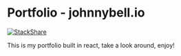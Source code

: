 # Portfolio - johnnybell.io
[![StackShare](https://img.shields.io/badge/tech-stack-0690fa.svg?style=flat)](https://stackshare.io/johnnyxbell/portfolio)

This is my portfolio built in react, take a look around, enjoy!
